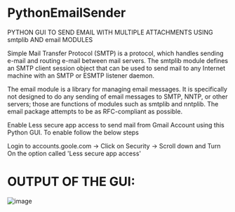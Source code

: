 # PythonEmailSender
PYTHON GUI TO SEND EMAIL WITH MULTIPLE ATTACHMENTS USING smtplib AND email MODULES

Simple Mail Transfer Protocol (SMTP) is a protocol, which handles sending e-mail and routing e-mail between mail servers. The smtplib module defines an SMTP client session object that can be used to send mail to any Internet machine with an SMTP or ESMTP listener daemon.

The email module is a library for managing email messages. It is specifically not designed to do any sending of email messages to SMTP, NNTP, or other servers; those are functions of modules such as smtplib and nntplib. The email package attempts to be as RFC-compliant as possible.

Enable Less secure app access to send mail from Gmail Account using this Python GUI. To enable follow the below steps

Login to accounts.goole.com -> Click on Security -> Scroll down and Turn On the option called 'Less secure app access'

# OUTPUT OF THE GUI:
![image](https://user-images.githubusercontent.com/46685919/149172638-f35fb960-832f-45ab-ac79-d0132538bafa.png)
